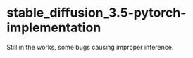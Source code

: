 # stable_diffusion_3.5-pytorch-implementation

Still in the works, some bugs causing improper inference.
